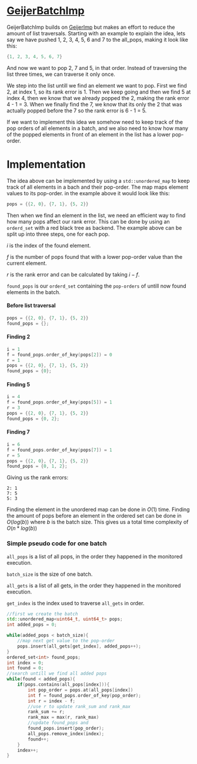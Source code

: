 # [GeijerBatchImp](../../src/impl/GeijerBatch.cpp)
GeijerBatchImp builds on [GeijerImp](GeijerImp.md) but makes an effort to reduce the amount of list traversals. Starting with an example to explain the idea, lets say we have pushed 1, 2, 3, 4, 5, 6 and 7 to the all_pops, making it look like this: 
```cpp
{1, 2, 3, 4, 5, 6, 7}
```
And now we want to pop 2, 7 and 5, in that order. Instead of traversing the list three times, we can traverse it only once. 

We step into the list untill we find an element we want to pop. First we find 2, at index 1, so its rank error is 1. Then we keep going and then we find 5 at index 4, then we know that we already popped the 2, making the rank error 4 - 1 = 3. When we finally find the 7, we know that its only the 2 that was actually popped before the 7 so the rank error is 6 - 1 = 5. 

If we want to implement this idea we somehow need to keep track of the pop orders of all elements in a batch, and we also need to know how many of the popped elements in front of an element in the list has a lower pop-order. 

# Implementation
The idea above can be implemented by using a `std::unordered_map` to keep track of all elements in a bach and their pop-order. The map maps element values to its pop-order. in the example above it would look like this: 
```cpp
pops = {{2, 0}, {7, 1}, {5, 2}}
```
Then when we find an element in the list, we need an efficient way to find how many pops affect our rank error. This can be done by using an `orderd_set` with a red black tree as backend. 
The example above can be split up into three steps, one for each pop. 

$i$ is the index of the found element.

$f$ is the number of pops found that with a lower pop-order value than the current element.

$r$ is the rank error and can be calculated by taking $i - f$.

`found_pops` is our `orderd_set` containing the `pop-orders` of untill now found elements in the batch.


#### Before list traversal
```cpp
pops = {{2, 0}, {7, 1}, {5, 2}}
found_pops = {};
```
#### Finding 2
```cpp
i = 1
f = found_pops.order_of_key(pops[2]) = 0
r = 1
pops = {{2, 0}, {7, 1}, {5, 2}}
found_pops = {0};

```
#### Finding 5
```cpp
i = 4
f = found_pops.order_of_key(pops[5]) = 1
r = 3
pops = {{2, 0}, {7, 1}, {5, 2}}
found_pops = {0, 2};
```
#### Finding 7
```cpp
i = 6
f = found_pops.order_of_key(pops[7]) = 1
r = 5
pops = {{2, 0}, {7, 1}, {5, 2}}
found_pops = {0, 1, 2};
```

Giving us the rank errors: 
```
2: 1
7: 5
5: 3
```

Finding the element in the unordered map can be done in $O(1)$ time. Finding the amount of pops before an element in the ordered set can be done in $O(log(b))$ where $b$ is the batch size. This gives us a total time complexity of $O(n*log(b))$

### Simple pseudo code for one batch
`all_pops` is a list of all pops, in the order they happened in the monitored execution. 

`batch_size` is the size of one batch.

`all_gets` is a list of all gets, in the order they happened in the monitored execution.

`get_index` is the index used to traverse `all_gets` in order.
```cpp
//first we create the batch
std::unordered_map<uint64_t, uint64_t> pops;
int added_pops = 0;

while(added_pops < batch_size){
    //map next get value to the pop-order
    pops.insert(all_gets[get_index], added_pops++);
}
ordered_set<int> found_pops;
int index = 0;
int found = 0;
//search untill we find all added pops
while(found < added_pops){
    if(pops.contains(all_pops[index])){
        int pop_order = pops.at(all_pops[index])
        int f = found_pops.order_of_key(pop_order);
        int r = index - f;
        //use r to update rank_sum and rank_max
        rank_sum += r;
        rank_max = max(r, rank_max)
        //update found_pops and 
        found_pops.insert(pop_order);
        all_pops.remove_index(index);
        found++;
    }
    index++;
}
```


